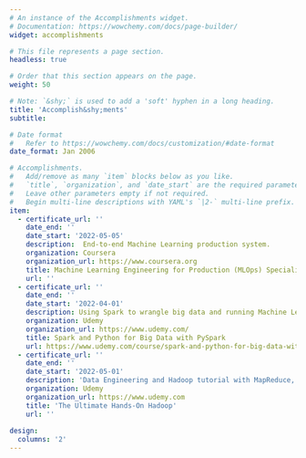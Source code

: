```yaml
---
# An instance of the Accomplishments widget.
# Documentation: https://wowchemy.com/docs/page-builder/
widget: accomplishments

# This file represents a page section.
headless: true

# Order that this section appears on the page.
weight: 50

# Note: `&shy;` is used to add a 'soft' hyphen in a long heading.
title: 'Accomplish&shy;ments'
subtitle:

# Date format
#   Refer to https://wowchemy.com/docs/customization/#date-format
date_format: Jan 2006

# Accomplishments.
#   Add/remove as many `item` blocks below as you like.
#   `title`, `organization`, and `date_start` are the required parameters.
#   Leave other parameters empty if not required.
#   Begin multi-line descriptions with YAML's `|2-` multi-line prefix.
item:
  - certificate_url: ''
    date_end: ''
    date_start: '2022-05-05'
    description:  End-to-end Machine Learning production system.
    organization: Coursera
    organization_url: https://www.coursera.org
    title: Machine Learning Engineering for Production (MLOps) Specialization
    url: ''
  - certificate_url: ''
    date_end: ''
    date_start: '2022-04-01'
    description: Using Spark to wrangle big data and running Machine Learning models.
    organization: Udemy
    organization_url: https://www.udemy.com/
    title: Spark and Python for Big Data with PySpark
    url: https://www.udemy.com/course/spark-and-python-for-big-data-with-pyspark/ 
  - certificate_url: ''
    date_end: ''
    date_start: '2022-05-01'
    description: 'Data Engineering and Hadoop tutorial with MapReduce, HDFS, Spark, Flink, Hive, HBase, MongoDB, Cassandra.'
    organization: Udemy
    organization_url: https://www.udemy.com
    title: 'The Ultimate Hands-On Hadoop'
    url: ''
    
design:
  columns: '2'
---
```

